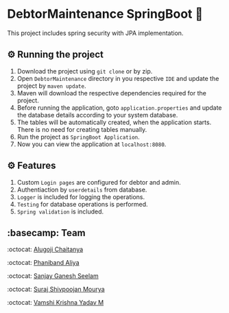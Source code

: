 # DebtorMaintenance SpringBoot :leaves:

This project includes spring security with JPA implementation.

## :gear: Running the project

1. Download the project using ```git clone``` or by zip.
2. Open ```DebtorMaintenance``` directory in you respective ```IDE``` and update the project by ```maven update```.
3. Maven will download the respective dependencies required for the project.
4. Before running the application, goto ```application.properties``` and update the database details according to your system database.
5. The tables will be automatically created, when the application starts. There is no need for creating tables manually.
6. Run the project as ```SpringBoot Application```.
7. Now you can view the application at ```localhost:8080```.

## :gear: Features

1. Custom ```Login pages``` are configured for debtor and admin.
2. Authentiaction by ```userdetails``` from database.
3. ```Logger``` is included for logging the operations.
4. ```Testing``` for database operations is performed.
5. ```Spring validation``` is included.

## :basecamp: Team

:octocat:	[Alugoji Chaitanya](#)

:octocat:	[Phaniband Aliya](https://github.com/AliyaKhanP)

:octocat:	[Sanjay Ganesh Seelam](https://github.com/Sanju525)

:octocat:	[Suraj Shivpoojan Mourya](https://github.com/suraj-10)

:octocat:	[Vamshi Krishna Yadav M](https://github.com/Mvkyadav)

